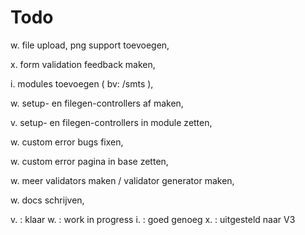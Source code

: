 # Todo

w. file upload,  png support toevoegen,

x. form validation feedback maken,

i. modules toevoegen ( bv: /smts ),

w. setup- en filegen-controllers af maken,

v. setup- en filegen-controllers in module zetten,

w. custom error bugs fixen,

w. custom error pagina in base zetten,

w. meer validators maken / validator generator maken,

w. docs schrijven,

v. : klaar
w. : work in progress
i. : goed genoeg
x. : uitgesteld naar V3